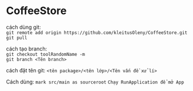 # CoffeeStore

cách dùng git:
</br>
```git remote add origin https://github.com/kleitusOleny/CoffeeStore.git```
</br>
```git pull```

cách tạo branch:
</br>
```git checkout toolRandomName -m```
</br>
```git branch <Tên branch>```

cách đặt tên git:
```<tên package>/<tên lớp>/<Tên vấn đề xử lí>```

Cách dùng:
```mark src/main as sourceroot```
```Chạy RunApplication để mở App```
